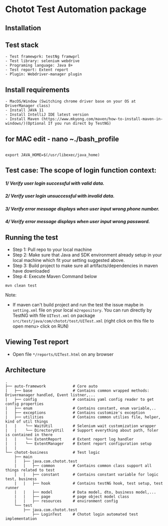 # Chotot Test Automation package
## Installation
## Test stack
```
- Test framewprk: testNg framwprl
- Test library: selenium webdrive
- Programing language: Java 8+
- Test report: Extent report
- Plugin: Webdriver-manager plugin
```

## Install requirements
```
- MacOS/Window (Switching chrome driver base on your OS at DriverManager class)
- Install JAVA 11
- Install IntelliJ IDE latest version
- Install Maven (https://www.mkyong.com/maven/how-to-install-maven-in-windows/)(Optional If you run direct by TestNG)

```

## for MAC edit - nano ~./bash_profile
```

export JAVA_HOME=$(/usr/libexec/java_home)
```

## Test case: The scope of login function context:
##### 1/ Verify user login successful with valid data.
##### 2/ Verify user login unsuccessful with invalid data.
##### 3/ Verify error message displays when user input wrong phone number.
##### 4/ Verify error message displays when user input wrong password.

## Running the test
- Step 1: Pull repo to your local machine
- Step 2: Make sure that Java and SDK environment already setup in your local machine which fit your setting suggested above.
- Step 3: Build project to make sure all artifacts/dependencies in maven have downloaded
- Step 4: Execute Maven Command below
```
mvn clean test
```
Note:
- If maven can't build project and run the test the issue maybe in `setting.xml` file on your local `m2repository`. You can run directly by TestNG with file `UITest.xml` on package `src/test/java/com/chotot/test/UITest.xml` (right click on this file to open menu> click on RUN)


## Viewing Test report
- Open file `*/reports/UITest.html` on any browser

## Architecture

    .
    ├── auto-framework            # Core auto
    |   ├── base                  # Contains common wrapped methods: Drivermanager handled, Event listner,...
    |   ├── config                # contains yaml config reader to get config properties
    |   ├── enum                  # Contains constant, enum variable,..
    |   ├── exceptions            # Contains customize's exception
    |   ├── utilities             # Contains common utilies file, helper, kind of util things
    |   |    └── WaitUtil         # Selenium wait customization wrapper
    |   |    └── DirectoryUtil    # Support everything about path, foler is contained in there
    |   |    └── ExtentReport     # Extent report log handler
    |   |    └── ExtentManager    # Extent report configuration setup
    |   | 
    └── chotot-business           # Test logic 
        ├── main
        |   ├── java.com.chotot.test
        |   |   ├── common        # Contains common class support all things related to test 
        |   |   ├── constant      # Contains constant variable for logic test, business
        |   |   ├── hook          # Contains testNG hook, test setup, test runner
        |   |   ├── model         # Data model, dto, business model,...
        |   |   ├── page          # page object model class
        |   |   ├── resources     # environment config
        └── test
            ├── java.com.chotot.test
                ├── LoginTest     # Chotot login automated test implementation

